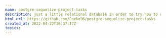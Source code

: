 ```yaml
---
name: postgre-sequelize-project-tasks
description: just a little relational database in order to try how to use heroku postgres adon and sequelize  This try is just for bring a new, or different way to create my definitive CV
html_url: https://github.com/Eneko96/postgre-sequelize-project-tasks
created_at: 2022-04-22T16:37:17Z
topics: 
---
```

